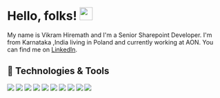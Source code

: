 # Hello, folks! <img src="https://raw.githubusercontent.com/MartinHeinz/MartinHeinz/master/wave.gif" width="30px">

My name is Vikram Hiremath and I'm a Senior Sharepoint Developer. 
I'm from Karnataka ,India living in Poland and currently working at AON. 
You can find me on [LinkedIn][1].

[1]: https://www.linkedin.com/in/vikram-hiremath-57750793/


## 🔧 Technologies & Tools

![](https://img.shields.io/badge/Code-TypeScript-green)
![](https://img.shields.io/badge/Code-React-green)
![](https://img.shields.io/badge/Code%20-HTML-green)
![](https://img.shields.io/badge/Code-CSS-green)
![](https://img.shields.io/badge/Code-jQuery-green)
![](https://img.shields.io/badge/Technology-Sharepoint%20Online-blue)
![](https://img.shields.io/badge/Technology-Azure-blue)
![](https://img.shields.io/badge/Framework-SPFx-orange)
![](https://img.shields.io/badge/Editor-VSCode-yellowgreen)
![](https://img.shields.io/badge/Editor-Visual%20Studio-yellowgreen)
